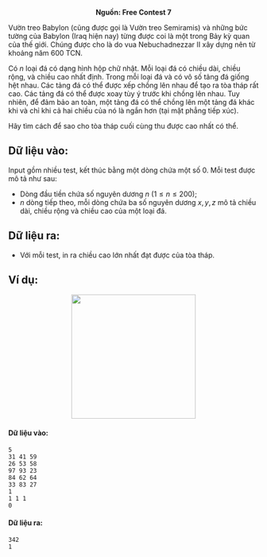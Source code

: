 **<center>Nguồn: Free Contest 7</center>**

Vườn treo Babylon (cũng được gọi là Vườn treo Semiramis) và những bức tường của Babylon (Iraq hiện nay) từng được coi là một trong Bảy kỳ quan của thế giới. Chúng được cho là do vua Nebuchadnezzar II xây dựng nên từ khoảng năm $600$ TCN.

Có $n$ loại đá có dạng hình hộp chữ nhật. Mỗi loại đá có chiều dài, chiều rộng, và chiều cao nhất định. Trong mỗi loại đá và có vô số tảng đá giống hệt nhau. Các tảng đá có thể được xếp chồng lên nhau để tạo ra tòa tháp rất cao. Các tảng đá có thể được xoay tùy ý trước khi chồng lên nhau. Tuy nhiên, để đảm bảo an toàn, một tảng đá có thể chồng lên một tảng đá khác khi và chỉ khi cả hai chiều của nó là ngắn hơn (tại mặt phẳng tiếp xúc).

Hãy tìm cách để sao cho tòa tháp cuối cùng thu được cao nhất có thể.

## Dữ liệu vào:
Input gồm nhiều test, kết thúc bằng một dòng chứa một số $0$. Mỗi test được mô tả như sau:
- Dòng đầu tiền chứa số nguyên dương $n\ (1 ≤ n ≤ 200)$;
- $n$ dòng tiếp theo, mỗi dòng chứa ba số nguyên dương $x, y, z$ mô tả chiều dài, chiều rộng và chiều cao của một loại đá.

## Dữ liệu ra:
- Với mỗi test, in ra chiều cao lớn nhất đạt được của tòa tháp.

## Ví dụ:
<center><img src="/images/problems/2048/babylontower.png" width=250px /></center>

#### Dữ liệu vào:
```
5
31 41 59
26 53 58
97 93 23
84 62 64
33 83 27
1
1 1 1
0
```

#### Dữ liệu ra:
```
342
1
```